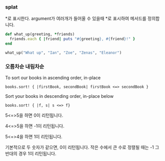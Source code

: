 ### splat

*로 표시한다. argument가 여러개가 들어올 수 있을때 *로 표시하여 메서드를 정의합니다.

```ruby
def what_up(greeting, *friends)
  friends.each { |friend| puts "#{greeting}, #{friend}!" }
end

what_up("What up", "Ian", "Zoe", "Zenas", "Eleanor")

```

### 오름차순 내림차순

To sort our books in ascending order, in-place

`books.sort! { |firstBook, secondBook| firstBook <=> secondBook }`

Sort your books in descending order, in-place below

`books.sort! { |f, s| s <=> f}`

5<=>5을 하면 0이 리턴됩니다. 

4<=>5을 하면 -1이 리턴됩니다.

 5<=>4을 하면 1이 리턴됩니다. 

기본적으로 두 숫자가 같으면, 0이 리턴됩니다. 작은 수에서 큰 수로 정렬될 때는 -1 그 반대의 경우 1이 리턴됩니다.